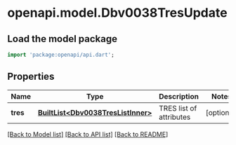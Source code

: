 # openapi.model.Dbv0038TresUpdate

## Load the model package
```dart
import 'package:openapi/api.dart';
```

## Properties
Name | Type | Description | Notes
------------ | ------------- | ------------- | -------------
**tres** | [**BuiltList&lt;Dbv0038TresListInner&gt;**](Dbv0038TresListInner.md) | TRES list of attributes | [optional] 

[[Back to Model list]](../README.md#documentation-for-models) [[Back to API list]](../README.md#documentation-for-api-endpoints) [[Back to README]](../README.md)


